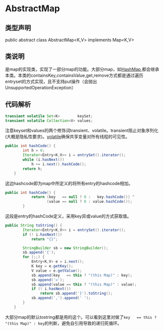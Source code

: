 # AbstractMap
## **类型声明**
public abstract class AbstractMap<K,V> implements Map<K,V>
## 类说明
是map的实现类，实现了一部分map的功能。大部分map，如[HashMap](HashMap.md),都会继承本类。本类的containsKey,containsValue,get,remove方式都是通过遍历entryset的方式实现，且不支持put操作（会抛出UnsupportedOperationException）

## 代码解析

```JAVA
transient volatile Set<K>        keySet;
transient volatile Collection<V> values;
```
注意keyset和values的两个修饰词transient、volatile。transient阻止对象序列化(大概是隐私性要求)。[volatile](https://www.cnblogs.com/chengxiao/p/6528109.html)确保共享变量对所有线程的可见性。

```JAVA
public int hashCode() {
        int h = 0;
        Iterator<Entry<K,V>> i = entrySet().iterator();
        while (i.hasNext())
            h += i.next().hashCode();
        return h;
    }
```
这边hashcode即为map中所定义的将所有entry的hashcode相加。
```JAVA
public int hashCode() {
            return (key   == null ? 0 :   key.hashCode()) ^
                   (value == null ? 0 : value.hashCode());
        }
```
这段是entry的hashCode定义，采用key异或value的方式获取值。
```JAVA
public String toString() {
        Iterator<Entry<K,V>> i = entrySet().iterator();
        if (! i.hasNext())
            return "{}";

        StringBuilder sb = new StringBuilder();
        sb.append('{');
        for (;;) {
            Entry<K,V> e = i.next();
            K key = e.getKey();
            V value = e.getValue();
            sb.append(key   == this ? "(this Map)" : key);
            sb.append('=');
            sb.append(value == this ? "(this Map)" : value);
            if (! i.hasNext())
                return sb.append('}').toString();
            sb.append(',').append(' ');
        }
    }
```
大部分map的默认tostring都是用的这个。可以看到这里对做了`key   == this ? "(this Map)" : key`的判断，避免自引用导致的递归死循环。
